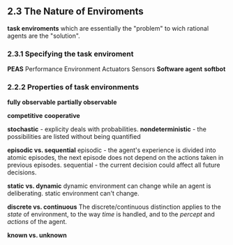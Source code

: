 ## 2.3 The Nature of Enviroments
**task enviroments** which are essentially the "problem" to wich rational agents are the "solution".

### 2.3.1 Specifying the task enviroment
**PEAS**
Performance
Environment
Actuators
Sensors
**Software agent**
**softbot**

### 2.2.2 Properties of task environments
**fully observable**
**partially observable**

**competitive**
**cooperative**

**stochastic** - explicity deals with probabilities.
**nondeterministic** - the possibilities are listed without being quantified

**episodic vs. sequential**
episodic - the agent's experience is divided into atomic episodes, the next episode does not depend on the actions taken in previous episodes.
sequential - the current decision could affect all future decisions.

**static vs. dynamic**
dynamic environment can change while an agent is deliberating.
static environment can't change.

**discrete vs. continuous**
The discrete/continuous distinction applies to the _state_ of environment, to the way _time_ is handled, and to the _percept_ and _actions_ of the agent.

**known vs. unknown**
